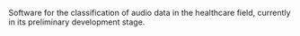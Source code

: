 Software for the classification of audio data in the healthcare field, currently in its preliminary development stage.
